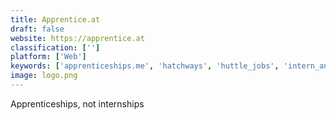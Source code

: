 ```yaml
---
title: Apprentice.at
draft: false 
website: https://apprentice.at
classification: ['']
platform: ['Web']
keywords: ['apprenticeships.me', 'hatchways', 'huttle_jobs', 'intern_answers', 'intern_supply', 'jobscribe', 'living_wage_interns', 'netlodge', 'newcraft', 'pajamas.io', 'praxis', 'remote_age', 'remotehub', 'remotely', 'the_remote_life', 'tracks_by_elearnhero', 'yc_students']
image: logo.png
---
```

Apprenticeships, not internships